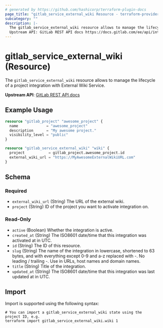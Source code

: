 ```yaml
---
# generated by https://github.com/hashicorp/terraform-plugin-docs
page_title: "gitlab_service_external_wiki Resource - terraform-provider-gitlab"
subcategory: ""
description: |-
  The gitlab_service_external_wiki resource allows to manage the lifecycle of a project integration with External Wiki Service.
  Upstream API: GitLab REST API docs https://docs.gitlab.com/ee/api/integrations.html#external-wiki
---
```


# gitlab_service_external_wiki (Resource)

The `gitlab_service_external_wiki` resource allows to manage the lifecycle of a project integration with External Wiki Service.

**Upstream API**: [GitLab REST API docs](https://docs.gitlab.com/ee/api/integrations.html#external-wiki)

## Example Usage

```terraform
resource "gitlab_project" "awesome_project" {
  name             = "awesome_project"
  description      = "My awesome project."
  visibility_level = "public"
}

resource "gitlab_service_external_wiki" "wiki" {
  project           = gitlab_project.awesome_project.id
  external_wiki_url = "https://MyAwesomeExternalWikiURL.com"
}
```

<!-- schema generated by tfplugindocs -->
## Schema

### Required

- `external_wiki_url` (String) The URL of the external wiki.
- `project` (String) ID of the project you want to activate integration on.

### Read-Only

- `active` (Boolean) Whether the integration is active.
- `created_at` (String) The ISO8601 date/time that this integration was activated at in UTC.
- `id` (String) The ID of this resource.
- `slug` (String) The name of the integration in lowercase, shortened to 63 bytes, and with everything except 0-9 and a-z replaced with -. No leading / trailing -. Use in URLs, host names and domain names.
- `title` (String) Title of the integration.
- `updated_at` (String) The ISO8601 date/time that this integration was last updated at in UTC.

## Import

Import is supported using the following syntax:

```shell
# You can import a gitlab_service_external_wiki state using the project ID, e.g.
terraform import gitlab_service_external_wiki.wiki 1
```
